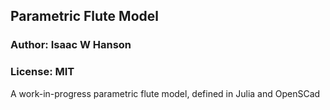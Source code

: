 ## Parametric Flute Model
### Author: Isaac W Hanson
### License: MIT

A work-in-progress parametric flute model, defined in Julia and OpenSCad
